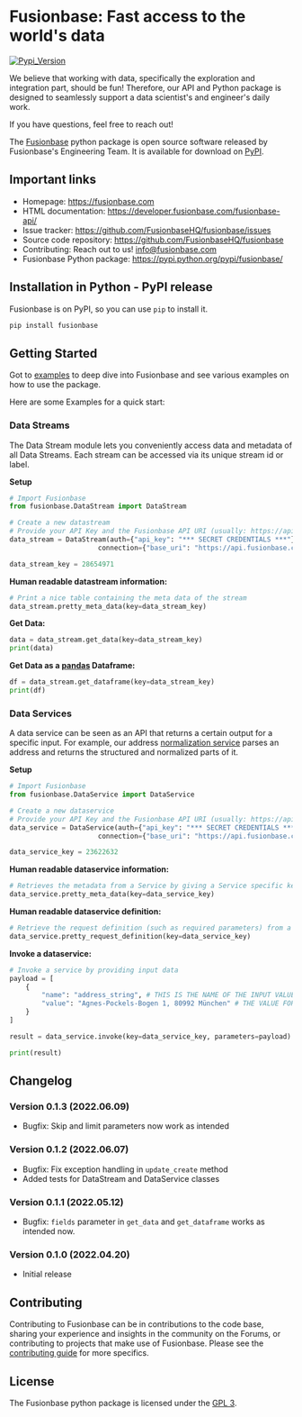 # Fusionbase: Fast access to the world's data

<!-- !TODO -->
[![Pypi_Version](https://img.shields.io/pypi/v/fusionbase.svg)](https://pypi.python.org/pypi/fusionbase)

We believe that working with data, specifically the exploration and integration part, should be fun! Therefore, our API and Python package is designed to seamlessly support a data scientist's and engineer's daily work.

If you have questions, feel free to reach out! 

The [Fusionbase](https://fusionbase.com/) python package is open source software released by Fusionbase's Engineering Team. It is available for download on [PyPI](https://pypi.python.org/pypi/fusionbase/).

## Important links

- Homepage: https://fusionbase.com
- HTML documentation: https://developer.fusionbase.com/fusionbase-api/
- Issue tracker: https://github.com/FusionbaseHQ/fusionbase/issues
- Source code repository: https://github.com/FusionbaseHQ/fusionbase
- Contributing: Reach out to us! info@fusionbase.com
- Fusionbase Python package: https://pypi.python.org/pypi/fusionbase/

## Installation in Python - PyPI release

Fusionbase is on PyPI, so you can use `pip` to install it.

```bash
pip install fusionbase
```

## Getting Started

Got to [examples](https://github.com/FusionbaseHQ/fusionbase-python/tree/main/examples) to deep dive into Fusionbase and see various examples on how to use the package.

Here are some Examples for a quick start:

### Data Streams
The Data Stream module lets you conveniently access data and metadata of all Data Streams. Each stream can be accessed via its unique stream id or label.

**Setup**
```python
# Import Fusionbase
from fusionbase.DataStream import DataStream

# Create a new datastream
# Provide your API Key and the Fusionbase API URI (usually: https://api.fusionbase.com/api/v1)
data_stream = DataStream(auth={"api_key": "*** SECRET CREDENTIALS ***"},
                      connection={"base_uri": "https://api.fusionbase.com/api/v1"})

data_stream_key = 28654971
```

**Human readable datastream information:**
```python
# Print a nice table containing the meta data of the stream
data_stream.pretty_meta_data(key=data_stream_key)
```

**Get Data:**
```python
data = data_stream.get_data(key=data_stream_key)
print(data)
```

**Get Data as a [pandas](https://pandas.pydata.org/) Dataframe:**
```python
df = data_stream.get_dataframe(key=data_stream_key)
print(df)
```

### Data Services
A data service can be seen as an API that returns a certain output for a specific input. 
For example, our address [normalization service](https://app.fusionbase.com/share/25127186) parses an address and returns the structured and normalized parts of it.

**Setup**
```python
# Import Fusionbase
from fusionbase.DataService import DataService

# Create a new dataservice
# Provide your API Key and the Fusionbase API URI (usually: https://api.fusionbase.com/api/v1)
data_service = DataService(auth={"api_key": "*** SECRET CREDENTIALS ***"},
                      connection={"base_uri": "https://api.fusionbase.com/api/v1"})

data_service_key = 23622632
```

**Human readable dataservice information:**
```python
# Retrieves the metadata from a Service by giving a Service specific key and prints it nicely to console
data_service.pretty_meta_data(key=data_service_key)
```

**Human readable dataservice definition:**
```python
# Retrieve the request definition (such as required parameters) from a Service by giving a Service specific key and print it to console.
data_service.pretty_request_definition(key=data_service_key)
```

**Invoke a dataservice:**
```python
# Invoke a service by providing input data
payload = [
    {
        "name": "address_string", # THIS IS THE NAME OF THE INPUT VALUE
        "value": "Agnes-Pockels-Bogen 1, 80992 München" # THE VALUE FOR THE INPUT
    }
]

result = data_service.invoke(key=data_service_key, parameters=payload)

print(result)
```


## Changelog

### Version 0.1.3 (2022.06.09)

- Bugfix: Skip and limit parameters now work as intended

### Version 0.1.2 (2022.06.07)

- Bugfix: Fix exception handling in `update_create` method
- Added tests for DataStream and DataService classes

### Version 0.1.1 (2022.05.12)

- Bugfix: `fields` parameter in `get_data` and `get_dataframe` works as intended now.

### Version 0.1.0 (2022.04.20)

- Initial release

## Contributing

Contributing to Fusionbase can be in contributions to the code base, sharing your experience and insights in the community on the Forums, or contributing to projects that make use of Fusionbase. Please see the [contributing guide](https://github.com/FusionbaseHQ/fusionbase-python/blob/main/docs/CONTRIBUTING.md) for more specifics.

## License

The Fusionbase python package is licensed under the [GPL 3](LICENSE).
